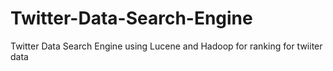 # Twitter-Data-Search-Engine
Twitter Data Search Engine using Lucene and Hadoop for ranking for twiiter data
